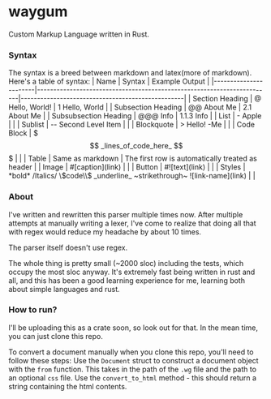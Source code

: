 # waygum

Custom Markup Language written in Rust.

### Syntax

The syntax is a breed between markdown and latex(more of markdown). Here's a table of syntax:
| Name                  | Syntax                                                                 | Example Output                                   |
|-----------------------|------------------------------------------------------------------------|--------------------------------------------------|
| Section Heading       | @ Hello, World!                                                        | 1 Hello, World                                   |
| Subsection Heading    | @@ About Me                                                            | 2.1 About Me                                     |
| Subsubsection Heading | @@@ Info                                                               | 1.1.3 Info                                       |
| List                  | - Apple                                                                |                                                  |
| Sublist               | -- Second Level Item                                                   |                                                  |
| Blockquote            | > Hello! -Me                                                           |                                                  |
| Code Block            | $$$ _lines_of_code_here_ $$$                                           |                                                  |
| Table                 | Same as markdown                                                       | The first row is automatically treated as header |
| Image                 | #\[caption\](link)                                                     |                                                  |
| Button                | #!\[text\](link)                                                         |                                                  |
| Styles                | \*bold\* \/Italics\/ \\$code\\$ \_underline\_ \~strikethrough\~ !\[link-name\](link) |                                                  |

### About

I've written and rewritten this parser multiple times now. After multiple attempts at manually writing a lexer, I've come to realize that doing all that with regex would reduce my headache by about 10 times.

The parser itself doesn't use regex. 

The whole thing is pretty small (~2000 sloc) including the tests, which occupy the most sloc anyway. It's extremely fast being written in rust and all, and this has been a good learning experience for me, learning both about simple languages and rust.

### How to run?

I'll be uploading this as a crate soon, so look out for that. In the mean time, you can just clone this repo.

To convert a document manually when you clone this repo, you'll need to follow these steps:
Use the `Document` struct to construct a document object with the `from` function. This takes in the path of the `.wg` file and the path to an optional `css` file. Use the `convert_to_html` method - this should return a string containing the html contents.
